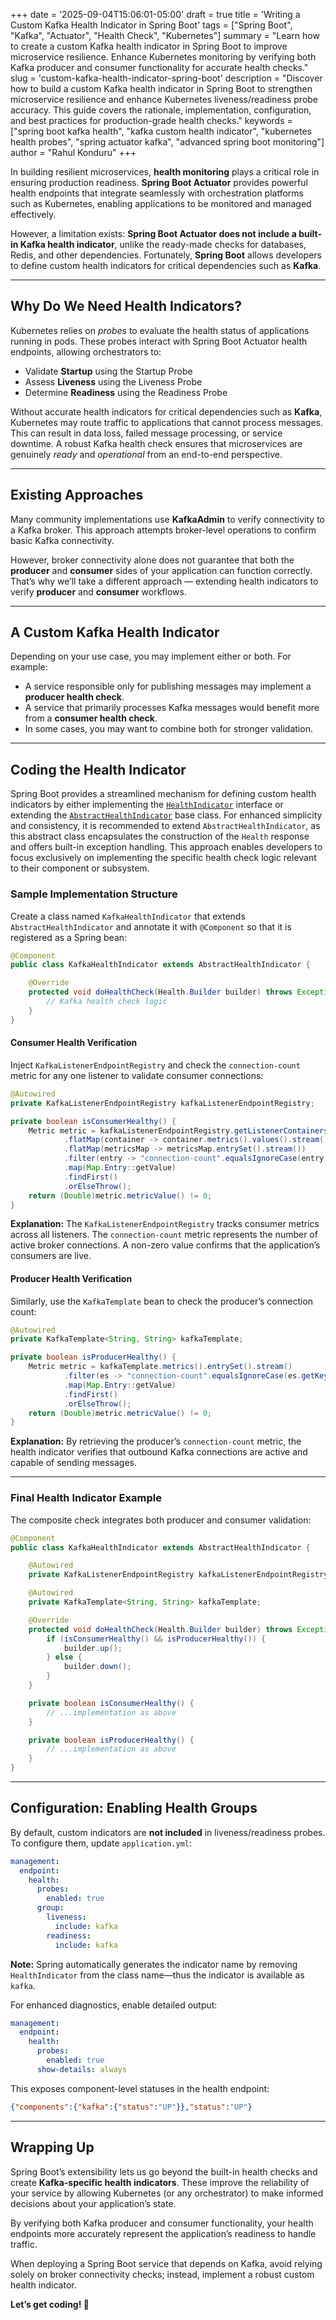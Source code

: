 +++
date = '2025-09-04T15:06:01-05:00'
draft = true
title = 'Writing a Custom Kafka Health Indicator in Spring Boot'
tags = ["Spring Boot", "Kafka", "Actuator", "Health Check", "Kubernetes"]
summary = "Learn how to create a custom Kafka health indicator in Spring Boot to improve microservice resilience. Enhance Kubernetes monitoring by verifying both Kafka producer and consumer functionality for accurate health checks."
slug = 'custom-kafka-health-indicator-spring-boot'
description = "Discover how to build a custom Kafka health indicator in Spring Boot to strengthen microservice resilience and enhance Kubernetes liveness/readiness probe accuracy. This guide covers the rationale, implementation, configuration, and best practices for production-grade health checks."
keywords = ["spring boot kafka health", "kafka custom health indicator", "kubernetes health probes", "spring actuator kafka", "advanced spring boot monitoring"]
author = "Rahul Konduru"
+++

In building resilient microservices, **health monitoring** plays a critical role in ensuring production readiness. **Spring Boot Actuator** provides powerful health endpoints that integrate seamlessly with orchestration platforms such as Kubernetes, enabling applications to be monitored and managed effectively.

However, a limitation exists: **Spring Boot Actuator does not include a built-in Kafka health indicator**, unlike the ready-made checks for databases, Redis, and other dependencies. Fortunately, **Spring Boot** allows developers to define custom health indicators for critical dependencies such as **Kafka**.

---

## Why Do We Need Health Indicators?

Kubernetes relies on *probes* to evaluate the health status of applications running in pods. These probes interact with Spring Boot Actuator health endpoints, allowing orchestrators to:

- Validate **Startup** using the Startup Probe  
- Assess **Liveness** using the Liveness Probe  
- Determine **Readiness** using the Readiness Probe 

Without accurate health indicators for critical dependencies such as **Kafka**, Kubernetes may route traffic to applications that cannot process messages. This can result in data loss, failed message processing, or service downtime. A robust Kafka health check ensures that microservices are genuinely *ready* and *operational* from an end-to-end perspective.

---

## Existing Approaches  

Many community implementations use **KafkaAdmin** to verify connectivity to a Kafka broker. This approach attempts broker-level operations to confirm basic Kafka connectivity.  

However, broker connectivity alone does not guarantee that both the **producer** and **consumer** sides of your application can function correctly. That’s why we’ll take a different approach — extending health indicators to verify **producer** and **consumer** workflows.

---

## A Custom Kafka Health Indicator  

Depending on your use case, you may implement either or both. For example:  
- A service responsible only for publishing messages may implement a **producer health check**.  
- A service that primarily processes Kafka messages would benefit more from a **consumer health check**.  
- In some cases, you may want to combine both for stronger validation.  

---

## Coding the Health Indicator

Spring Boot provides a streamlined mechanism for defining custom health indicators by either implementing the [`HealthIndicator`](https://docs.spring.io/spring-boot/docs/current/api/org/springframework/boot/actuate/health/HealthIndicator.html) interface or extending the [`AbstractHealthIndicator`](https://docs.spring.io/spring-boot/api/java/org/springframework/boot/actuate/health/AbstractHealthIndicator.html) base class. For enhanced simplicity and consistency, it is recommended to extend `AbstractHealthIndicator`, as this abstract class encapsulates the construction of the `Health` response and offers built-in exception handling. This approach enables developers to focus exclusively on implementing the specific health check logic relevant to their component or subsystem.

### Sample Implementation Structure

Create a class named `KafkaHealthIndicator` that extends `AbstractHealthIndicator` and annotate it with `@Component` so that it is registered as a Spring bean:

```java
@Component
public class KafkaHealthIndicator extends AbstractHealthIndicator {

    @Override
    protected void doHealthCheck(Health.Builder builder) throws Exception {
        // Kafka health check logic
    }
}
```

#### Consumer Health Verification

Inject `KafkaListenerEndpointRegistry` and check the `connection-count` metric for any one listener to validate consumer connections:

```java
@Autowired
private KafkaListenerEndpointRegistry kafkaListenerEndpointRegistry;

private boolean isConsumerHealthy() {
    Metric metric = kafkaListenerEndpointRegistry.getListenerContainers().stream()
            .flatMap(container -> container.metrics().values().stream())
            .flatMap(metricsMap -> metricsMap.entrySet().stream())
            .filter(entry -> "connection-count".equalsIgnoreCase(entry.getKey().name()))
            .map(Map.Entry::getValue)
            .findFirst()
            .orElseThrow();
    return (Double)metric.metricValue() != 0;
}
```

**Explanation:**
The `KafkaListenerEndpointRegistry` tracks consumer metrics across all listeners. The `connection-count` metric represents the number of active broker connections. A non-zero value confirms that the application’s consumers are live.

#### Producer Health Verification

Similarly, use the `KafkaTemplate` bean to check the producer’s connection count:

```java
@Autowired
private KafkaTemplate<String, String> kafkaTemplate;

private boolean isProducerHealthy() {
    Metric metric = kafkaTemplate.metrics().entrySet().stream()
            .filter(es -> "connection-count".equalsIgnoreCase(es.getKey().name()))
            .map(Map.Entry::getValue)
            .findFirst()
            .orElseThrow();
    return (Double)metric.metricValue() != 0;
}
```

**Explanation:**
By retrieving the producer’s `connection-count` metric, the health indicator verifies that outbound Kafka connections are active and capable of sending messages.

---

### Final Health Indicator Example

The composite check integrates both producer and consumer validation:

```java
@Component
public class KafkaHealthIndicator extends AbstractHealthIndicator {

    @Autowired
    private KafkaListenerEndpointRegistry kafkaListenerEndpointRegistry;

    @Autowired
    private KafkaTemplate<String, String> kafkaTemplate;

    @Override
    protected void doHealthCheck(Health.Builder builder) throws Exception {
        if (isConsumerHealthy() && isProducerHealthy()) {
            builder.up();
        } else {
            builder.down();
        }
    }

    private boolean isConsumerHealthy() {
        // ...implementation as above
    }

    private boolean isProducerHealthy() {
        // ...implementation as above
    }
}
```

---

## Configuration: Enabling Health Groups

By default, custom indicators are **not included** in liveness/readiness probes. To configure them, update `application.yml`:

```yaml
management:
  endpoint:
    health:
      probes:
        enabled: true
      group:
        liveness:
          include: kafka
        readiness:
          include: kafka
```

**Note:**
Spring automatically generates the indicator name by removing `HealthIndicator` from the class name—thus the indicator is available as `kafka`.

For enhanced diagnostics, enable detailed output:

```yaml
management:
  endpoint:
    health:
      probes:
        enabled: true
      show-details: always
```

This exposes component-level statuses in the health endpoint:

```json
{"components":{"kafka":{"status":"UP"}},"status":"UP"}
```

---

## Wrapping Up  

Spring Boot’s extensibility lets us go beyond the built-in health checks and create **Kafka-specific health indicators**. These improve the reliability of your service by allowing Kubernetes (or any orchestrator) to make informed decisions about your application’s state.  

By verifying both Kafka producer and consumer functionality, your health endpoints more accurately represent the application’s readiness to handle traffic.  

When deploying a Spring Boot service that depends on Kafka, avoid relying solely on broker connectivity checks; instead, implement a robust custom health indicator.  

**Let’s get coding! 🚀**
